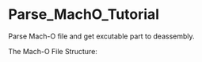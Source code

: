 # Parse_MachO_Tutorial
Parse Mach-O file and get excutable part to deassembly.

The Mach-O File Structure:
[](https://raw.githubusercontent.com/Soulghost/Parse_MachO_Tutorial/master/res/mach64_structure.png)
